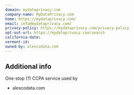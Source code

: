 ```yaml
---
domain: mydataprivacy.com 
company-name: MyDataPrivacy.com
home: https://mydataprivacy.com/
email: info@mydataprivacy.com/
privacy-policy: https://mydataprivacy.com/privacy-policy
opt-out-url: https://mydataprivacy.com/search
california-date:
vermont-id:
owned-by: alescodata.com
---
```


## Additional info

One-stop (?) CCPA service used by

 * alescodata.com


